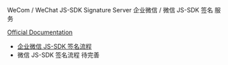 WeCom / WeChat JS-SDK Signature Server
企业微信 / 微信 JS-SDK 签名 服务

[Official Documentation](https://work.weixin.qq.com/api/doc/90000/90136/90512)

- [企业微信 JS-SDK 签名流程](./doc/wecom-js-sdk-signature.md)
- 微信 JS-SDK 签名流程 待完善